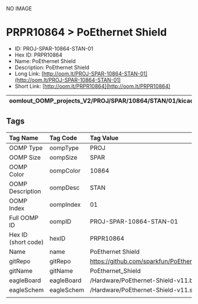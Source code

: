 


  
NO IMAGE  
# PRPR10864 > PoEthernet Shield

- ID: PROJ-SPAR-10864-STAN-01
- Hex ID: PRPR10864
- Name: PoEthernet Shield
- Description: PoEthernet Shield
- Long Link: [http://oom.lt/PROJ-SPAR-10864-STAN-01](http://oom.lt/PROJ-SPAR-10864-STAN-01)
- Short Link: [http://oom.lt/PRPR10864](http://oom.lt/PRPR10864)
  

|oomlout_OOMP_projects_V2/PROJ/SPAR/10864/STAN/01/kicadPcb3dFront.png|oomlout_OOMP_projects_V2/PROJ/SPAR/10864/STAN/01/kicadPcb3dBack.png|oomlout_OOMP_projects_V2/PROJ/SPAR/10864/STAN/01/kicadPcb3d.png||
| :---: | :---: | :---: | :---: |

## Tags
  

|Tag Name|Tag Code|Tag Value|
| :--- | :--- | :--- |
|OOMP Type|oompType|PROJ|
|OOMP Size|oompSize|SPAR|
|OOMP Color|oompColor|10864|
|OOMP Description|oompDesc|STAN|
|OOMP Index|oompIndex|01|
|Full OOMP ID|oompID|PROJ-SPAR-10864-STAN-01|
|Hex ID (short code)|hexID|PRPR10864|
|Name|name|PoEthernet Shield|
|gitRepo|gitRepo|https://github.com/sparkfun/PoEthernet_Shield|
|gitName|gitName|PoEthernet_Shield|
|eagleBoard|eagleBoard|/Hardware/PoEthernet-Shield-v11.brd|
|eagleSchem|eagleSchem|/Hardware/PoEthernet-Shield-v11.sch|
||||

